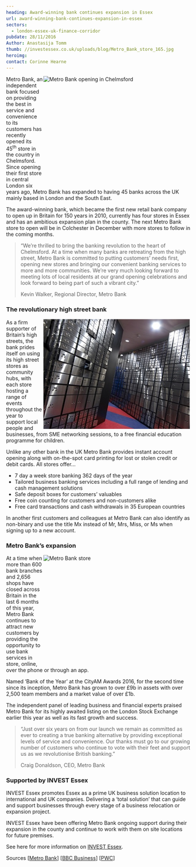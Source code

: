 ```yaml
---
heading: Award-winning bank continues expansion in Essex
url: award-winning-bank-continues-expansion-in-essex
sectors:
  - london-essex-uk-finance-corridor 
pubdate: 28/11/2016
Author: Anastasija Tomm
thumb: //investessex.co.uk/uploads/blog/Metro_Bank_store_165.jpg
heroimg: 
contact: Corinne Hearne
---
```

<p><img alt='Metro Bank opening in Chelmsford' src='http://www.investessex.co.uk/uploads/about/IMG_0410_700.jpg' style='width: 400px; height: 299px; margin-left: 2px; margin-right: 2px; float: right;'/>Metro Bank, an independent bank focused on providing the best in service and convenience to its customers has recently opened its 45<sup>th</sup> store in the country in Chelmsford. Since opening their first store in central London six years ago, Metro Bank has expanded to having 45 banks across the UK mainly based in London and the South East.</p><p>The award-winning bank, which became the first new retail bank company to open up in Britain for 150 years in 2010, currently has four stores in Essex and has an ambitious expansion plan in the county. The next Metro Bank store to open will be in Colchester in December with more stores to follow in the coming months.</p><blockquote><p>“We’re thrilled to bring the banking revolution to the heart of Chelmsford. At a time when many banks are retreating from the high street, Metro Bank is committed to putting customers’ needs first, opening new stores and bringing our convenient banking services to more and more communities. We’re very much looking forward to meeting lots of local residents at our grand opening celebrations and look forward to being part of such a vibrant city.”</p><p>Kevin Walker, Regional Director, Metro Bank</p></blockquote><h3>The revolutionary high street bank</h3><p><img alt='Safe deposit boxes ' src='../uploads/blog/Metro_Bank_037_400.jpg' style='width: 400px; height: 300px; margin-left: 2px; margin-right: 2px; float: right;'/>As a firm supporter of Britain’s high streets, the bank prides itself on using its high street stores as community hubs, with each store hosting a range of events throughout the year to support local people and businesses, from SME networking sessions, to a free financial education programme for children.</p><p>Unlike any other bank in the UK Metro Bank provides instant account opening along with on-the-spot card printing for lost or stolen credit or debit cards. All stores offer…</p><ul><li>7 day a week store banking 362 days of the year</li><li>Tailored business banking services including a full range of lending and cash management solutions</li><li>Safe deposit boxes for customers’ valuables</li><li>Free coin counting for customers and non-customers alike</li><li>Free card transactions and cash withdrawals in 35 European countries</li></ul><p>In another first customers and colleagues at Metro Bank can also identify as non-binary and use the title Mx instead of Mr, Mrs, Miss, or Ms when signing up to a new account.</p><h3>Metro Bank’s expansion</h3><p><img alt='Metro Bank store' src='http://www.investessex.co.uk/uploads/about/Metro_Bank_store_400.jpg' style='width: 400px; height: 300px; margin-left: 2px; margin-right: 2px; float: right;'/>At a time when more than 600 bank branches and 2,656 shops have closed across Britain in the last 6 months of this year, Metro Bank continues to attract new customers by providing the opportunity to use bank services in store, online, over the phone or through an app.</p><p>Named ‘Bank of the Year’ at the CityAM Awards 2016, for the second time since its inception, Metro Bank has grown to over £9b in assets with over 2,500 team members and a market value of over £1b.</p><p>The independent panel of leading business and financial experts praised Metro Bank for its highly awaited listing on the London Stock Exchange earlier this year as well as its fast growth and success.</p><blockquote><p>“Just over six years on from our launch we remain as committed as ever to creating a true banking alternative by providing exceptional levels of service and convenience. Our thanks must go to our growing number of customers who continue to vote with their feet and support us as we revolutionise British banking.”</p><p>Craig Donaldson, CEO, Metro Bank</p></blockquote><h3>Supported by INVEST Essex</h3><p>INVEST Essex promotes Essex as a prime UK business solution location to international and UK companies. Delivering a ‘total solution’ that can guide and support businesses through every stage of a business relocation or expansion project.</p><p>INVEST Essex have been offering Metro Bank ongoing support during their expansion in the county and continue to work with them on site locations for future premises.</p><p>See here for more information on <a href='../index.html' target='_blank'>INVEST Essex</a>.</p><p>Sources [<a href='https://www.metrobankonline.co.uk/about-us/press-releases/news/metro-bank-bursts-onto-chelmsford-high-street/' target='_blank'>Metro Bank</a>] [<a href='http://www.bbc.co.uk/news/business-36268324' target='_blank'>BBC Business</a>] [<a href='http://pwc.blogs.com/press_room/2016/10/retailers-closing-15-stores-a-day-as-the-high-street-continues-to-reshape-says-pwc-and-the-local-data-company.html' target='_blank'>PWC</a>]</p>